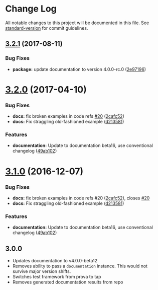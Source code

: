 # Change Log

All notable changes to this project will be documented in this file. See [standard-version](https://github.com/conventional-changelog/standard-version) for commit guidelines.

<a name="3.2.1"></a>
## [3.2.1](https://github.com/documentationjs/gulp-documentation/compare/v3.2.0...v3.2.1) (2017-08-11)


### Bug Fixes

* **package:** update documentation to version 4.0.0-rc.0 ([2e97196](https://github.com/documentationjs/gulp-documentation/commit/2e97196))



<a name="3.2.0"></a>
# [3.2.0](https://github.com/documentationjs/gulp-documentation/compare/v3.0.0...v3.2.0) (2017-04-10)


### Bug Fixes

* **docs:** fix broken examples in code refs [#20](https://github.com/documentationjs/gulp-documentation/issues/20) ([2cafc52](https://github.com/documentationjs/gulp-documentation/commit/2cafc52))
* **docs:** Fix straggling old-fashioned example ([d213581](https://github.com/documentationjs/gulp-documentation/commit/d213581))


### Features

* **documentation:** Update to documentation beta16, use conventional changelog ([49ab102](https://github.com/documentationjs/gulp-documentation/commit/49ab102))



<a name="3.1.0"></a>
# [3.1.0](https://github.com/documentationjs/gulp-documentation/compare/v3.0.0...v3.1.0) (2016-12-07)


### Bug Fixes

* **docs:** fix broken examples in code refs #20 ([2cafc52](https://github.com/documentationjs/gulp-documentation/commit/2cafc52)), closes [#20](https://github.com/documentationjs/gulp-documentation/issues/20)
* **docs:** Fix straggling old-fashioned example ([d213581](https://github.com/documentationjs/gulp-documentation/commit/d213581))

### Features

* **documentation:** Update to documentation beta16, use conventional changelog ([49ab102](https://github.com/documentationjs/gulp-documentation/commit/49ab102))




## 3.0.0

- Updates documentation to v4.0.0-beta12
- Removes ability to pass a `documentation` instance. This would not survive
  major version shifts.
- Switches test framework from prova to tap
- Removes generated documentation results from repo
